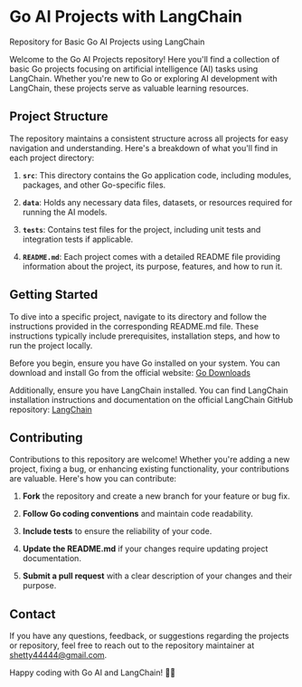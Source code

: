 # Go AI Projects with LangChain

Repository for Basic Go AI Projects using LangChain

Welcome to the Go AI Projects repository! Here you'll find a collection of basic Go projects focusing on artificial intelligence (AI) tasks using LangChain. Whether you're new to Go or exploring AI development with LangChain, these projects serve as valuable learning resources.

## Project Structure

The repository maintains a consistent structure across all projects for easy navigation and understanding. Here's a breakdown of what you'll find in each project directory:

1. **`src`**: This directory contains the Go application code, including modules, packages, and other Go-specific files.

2. **`data`**: Holds any necessary data files, datasets, or resources required for running the AI models.

3. **`tests`**: Contains test files for the project, including unit tests and integration tests if applicable.

4. **`README.md`**: Each project comes with a detailed README file providing information about the project, its purpose, features, and how to run it.

## Getting Started

To dive into a specific project, navigate to its directory and follow the instructions provided in the corresponding README.md file. These instructions typically include prerequisites, installation steps, and how to run the project locally.

Before you begin, ensure you have Go installed on your system. You can download and install Go from the official website: [Go Downloads](https://golang.org/dl/)

Additionally, ensure you have LangChain installed. You can find LangChain installation instructions and documentation on the official LangChain GitHub repository: [LangChain](https://github.com/langchain/langchain)

## Contributing

Contributions to this repository are welcome! Whether you're adding a new project, fixing a bug, or enhancing existing functionality, your contributions are valuable. Here's how you can contribute:

1. **Fork** the repository and create a new branch for your feature or bug fix.

2. **Follow Go coding conventions** and maintain code readability.

3. **Include tests** to ensure the reliability of your code.

4. **Update the README.md** if your changes require updating project documentation.

5. **Submit a pull request** with a clear description of your changes and their purpose.

## Contact

If you have any questions, feedback, or suggestions regarding the projects or repository, feel free to reach out to the repository maintainer at shetty44444@gmail.com.

Happy coding with Go AI and LangChain! 🤖🔗
